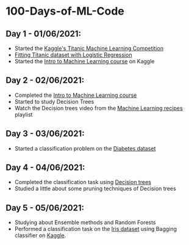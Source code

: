 # 100-Days-of-ML-Code

## Day 1 - 01/06/2021:
* Started the [Kaggle's Titanic Machine Learning Competition](https://www.kaggle.com/c/titanic)
* [Fitting Titanic dataset with Logistic Regression](https://www.kaggle.com/arthbr11/getting-started-with-titanic-dataset)
* Started the [Intro to Machine Learning course](https://www.kaggle.com/learn/intro-to-machine-learning) on Kaggle

## Day 2 - 02/06/2021:
* Completed the [Intro to Machine Learning course](https://www.kaggle.com/arthbr11/exercise-machine-learning-competitions)
* Started to study Decision Trees
* Watch the Decision trees video from the [Machine Learning recipes](https://www.youtube.com/watch?v=LDRbO9a6XPU) playlist

## Day 3 - 03/06/2021:
* Started a classification problem on the [Diabetes dataset](https://www.kaggle.com/uciml/pima-indians-diabetes-database)

## Day 4 - 04/06/2021:
* Completed the classification task using [Decision trees](https://github.com/arthuraaL/100-Days-of-ML-Code/tree/main/Decision-Tree)
* Studied a little about some pruning techniques of Decision trees

## Day 5 - 05/06/2021:
* Studying about Ensemble methods and Random Forests
* Performed a classification task on the [Iris dataset](https://archive.ics.uci.edu/ml/datasets/iris) using Bagging classifier on [Kaggle](https://www.kaggle.com/arthbr11/a-simple-bagging-classifier-on-the-iris-dataset).

